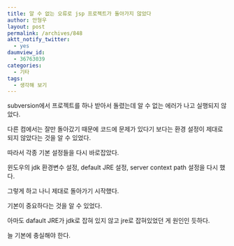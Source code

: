 ```yaml
---
title: 알 수 없는 오류로 jsp 프로젝트가 돌아가지 않았다
author: 안형우
layout: post
permalink: /archives/848
aktt_notify_twitter:
  - yes
daumview_id:
  - 36763039
categories:
  - 기타
tags:
  - 생각해 보기
---
```

subversion에서 프로젝트를 하나 받아서 돌렸는데 알 수 없는 에러가 나고 실행되지 않았다.

다른 컴에서는 잘만 돌아갔기 때문에 코드에 문제가 있다기 보다는 환경 설정이 제대로 되지 않았다는 것을 알 수 있었다.

따라서 각종 기본 설정들을 다시 바로잡았다.

윈도우의 jdk 환경변수 설정, default JRE 설정, server context path 설정을 다시 했다.

그렇게 하고 나니 제대로 돌아가기 시작했다.

기본이 중요하다는 것을 알 수 있었다.

아마도 dafault JRE가 jdk로 잡혀 있지 않고 jre로 잡혀있었던 게 원인인 듯하다.

늘 기본에 충실해야 한다.
